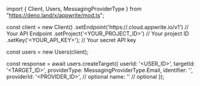 import { Client, Users, MessagingProviderType } from "https://deno.land/x/appwrite/mod.ts";

const client = new Client()
    .setEndpoint('https://<REGION>.cloud.appwrite.io/v1') // Your API Endpoint
    .setProject('<YOUR_PROJECT_ID>') // Your project ID
    .setKey('<YOUR_API_KEY>'); // Your secret API key

const users = new Users(client);

const response = await users.createTarget({
    userId: '<USER_ID>',
    targetId: '<TARGET_ID>',
    providerType: MessagingProviderType.Email,
    identifier: '<IDENTIFIER>',
    providerId: '<PROVIDER_ID>', // optional
    name: '<NAME>' // optional
});
